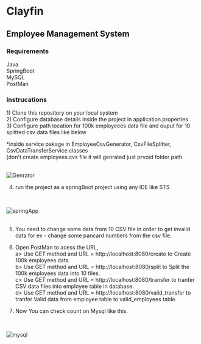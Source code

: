 # Clayfin
<h2> Employee Management System </h2>

<h3> Requirements </h3>
 Java<br>
 SpringBoot<br>
 MySQL<br>
 PostMan<br>

 <h3>Instrucations</h3>
 1) Clone this repository on your local system <br>
 2) Configure database details inside the project in application.properties <br>
 3) Configure path location for 100k employeees data file and ouput for 10 splitted csv data files like below<br>
 
 *inside service pakage in EmployeeCsvGenerator, CsvFileSplitter, CsvDataTransferService classes<br> 
 (don't create employees.cvs file it will genrated just prvoid folder path <br>
 <br>


 
![Genrator](https://github.com/SohamDoshi/Clayfin/assets/106314995/5287170a-06ef-40d5-8c23-fda2dfe7387d)

 
 4) run the project as a springBoot project using any IDE like STS <br>
 <br>

 
 ![springApp](https://github.com/SohamDoshi/Clayfin/assets/106314995/9cf902f8-c9b3-45b9-8892-bea6af380037)<br>
 <br>
 
 5) You need to change some data from 10 CSV file in order to get invaild data for ex - change some pancard numbers from the csv file.<br>

 6) Open PostMan to acess the URL, <br>
       a> Use GET method and URL = http://localhost:8080/create            to Create 100k employees data. <br>
       b> Use GET method and URL = http://localhost:8080/split             to Split the 100k employees data into 10 files. <br>
       c> Use GET method and URL = http://localhost:8080/transfer          to tranfer CSV data files into employee table in database. <br>
       d> Use GET method and URL = http://localhost:8080/vaild_transfer    to tranfer Valid data from employee table to valid_employees table. <br>

 7) Now You can check count on Mysql like this.<br>
 <br>

 
![mysql](https://github.com/SohamDoshi/Clayfin/assets/106314995/8236569b-8c28-4bd5-9a0b-331b54ab73da) <br>

